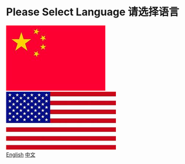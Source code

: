 # Please Select Language 请选择语言
[![](https://github.com/Jasonli08/Proves.github.io/blob/master/th%20(1).jpg)](https://jasonli08.github.io/MeiRiYiZheng.github.io/)  
[![](https://github.com/Jasonli08/Proves.github.io/blob/master/th.jpg)](https://jasonli08.github.io/DailyProve.github.io/)  
[English](https://github.com/Jasonli08/Proves.github.io/blob/master/th.jpg)
[中文](https://jasonli08.github.io/MeiRiYiZheng.github.io/)
